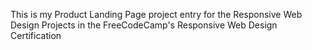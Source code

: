This is my Product Landing Page  project entry for the Responsive Web Design Projects in the FreeCodeCamp's Responsive Web Design Certification
